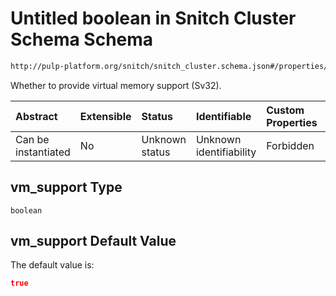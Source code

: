 # Untitled boolean in Snitch Cluster Schema Schema

```txt
http://pulp-platform.org/snitch/snitch_cluster.schema.json#/properties/vm_support
```

Whether to provide virtual memory support (Sv32).

| Abstract            | Extensible | Status         | Identifiable            | Custom Properties | Additional Properties | Access Restrictions | Defined In                                                                       |
| :------------------ | :--------- | :------------- | :---------------------- | :---------------- | :-------------------- | :------------------ | :------------------------------------------------------------------------------- |
| Can be instantiated | No         | Unknown status | Unknown identifiability | Forbidden         | Allowed               | none                | [snitch_cluster.schema.json*](snitch_cluster.schema.json "open original schema") |

## vm_support Type

`boolean`

## vm_support Default Value

The default value is:

```json
true
```
